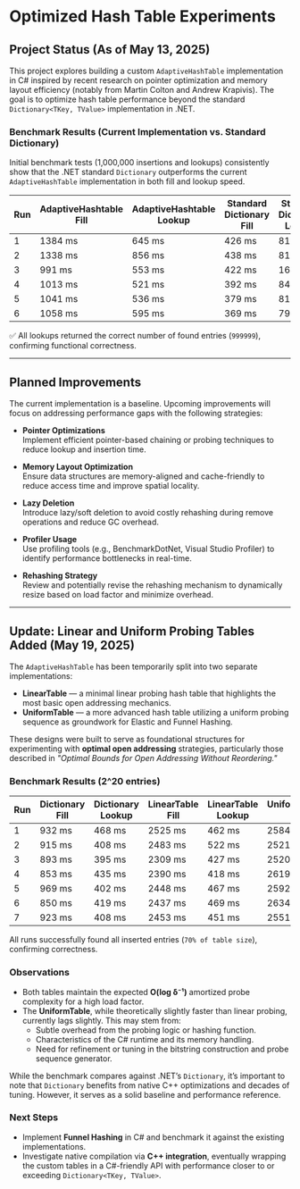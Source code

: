 # Optimized Hash Table Experiments

## Project Status (As of May 13, 2025)

This project explores building a custom `AdaptiveHashTable` implementation in C# inspired by recent research on pointer optimization and memory layout efficiency (notably from Martin Colton and Andrew Krapivis). The goal is to optimize hash table performance beyond the standard `Dictionary<TKey, TValue>` implementation in .NET.

### Benchmark Results (Current Implementation vs. Standard Dictionary)

Initial benchmark tests (1,000,000 insertions and lookups) consistently show that the .NET standard `Dictionary` outperforms the current `AdaptiveHashTable` implementation in both fill and lookup speed.

| Run | AdaptiveHashtable Fill | AdaptiveHashtable Lookup | Standard Dictionary Fill | Standard Dictionary Lookup |
|-----|------------------------|---------------------------|---------------------------|-----------------------------|
| 1   | 1384 ms                | 645 ms                    | 426 ms                    | 81 ms                       |
| 2   | 1338 ms                | 856 ms                    | 438 ms                    | 81 ms                       |
| 3   | 991 ms                 | 553 ms                    | 422 ms                    | 161 ms                      |
| 4   | 1013 ms                | 521 ms                    | 392 ms                    | 84 ms                       |
| 5   | 1041 ms                | 536 ms                    | 379 ms                    | 81 ms                       |
| 6   | 1058 ms                | 595 ms                    | 369 ms                    | 79 ms                       |

✅ All lookups returned the correct number of found entries (`999999`), confirming functional correctness.

---

##  Planned Improvements

The current implementation is a baseline. Upcoming improvements will focus on addressing performance gaps with the following strategies:

- **Pointer Optimizations**  
  Implement efficient pointer-based chaining or probing techniques to reduce lookup and insertion time.

- **Memory Layout Optimization**  
  Ensure data structures are memory-aligned and cache-friendly to reduce access time and improve spatial locality.

- **Lazy Deletion**  
  Introduce lazy/soft deletion to avoid costly rehashing during remove operations and reduce GC overhead.

- **Profiler Usage**  
  Use profiling tools (e.g., BenchmarkDotNet, Visual Studio Profiler) to identify performance bottlenecks in real-time.

- **Rehashing Strategy**  
  Review and potentially revise the rehashing mechanism to dynamically resize based on load factor and minimize overhead.

---

## Update: Linear and Uniform Probing Tables Added (May 19, 2025)

The `AdaptiveHashTable` has been temporarily split into two separate implementations:

- **LinearTable** — a minimal linear probing hash table that highlights the most basic open addressing mechanics.
- **UniformTable** — a more advanced hash table utilizing a uniform probing sequence as groundwork for Elastic and Funnel Hashing.

These designs were built to serve as foundational structures for experimenting with **optimal open addressing** strategies, particularly those described in *"Optimal Bounds for Open Addressing Without Reordering."*

### Benchmark Results (2^20 entries)

| Run | Dictionary Fill | Dictionary Lookup | LinearTable Fill | LinearTable Lookup | UniformTable Fill | UniformTable Lookup |
|-----|-----------------|-------------------|------------------|--------------------|-------------------|----------------------|
| 1   | 932 ms          | 468 ms            | 2525 ms          | 462 ms             | 2584 ms           | 499 ms               |
| 2   | 915 ms          | 408 ms            | 2483 ms          | 522 ms             | 2521 ms           | 455 ms               |
| 3   | 893 ms          | 395 ms            | 2309 ms          | 427 ms             | 2520 ms           | 426 ms               |
| 4   | 853 ms          | 435 ms            | 2390 ms          | 418 ms             | 2619 ms           | 557 ms               |
| 5   | 969 ms          | 402 ms            | 2448 ms          | 467 ms             | 2592 ms           | 485 ms               |
| 6   | 850 ms          | 419 ms            | 2437 ms          | 469 ms             | 2634 ms           | 488 ms               |
| 7   | 923 ms          | 408 ms            | 2453 ms          | 451 ms             | 2551 ms           | 466 ms               |

All runs successfully found all inserted entries (`70% of table size`), confirming correctness.

### Observations

- Both tables maintain the expected **O(log δ⁻¹)** amortized probe complexity for a high load factor.
- The **UniformTable**, while theoretically slightly faster than linear probing, currently lags slightly. This may stem from:
  - Subtle overhead from the probing logic or hashing function.
  - Characteristics of the C# runtime and its memory handling.
  - Need for refinement or tuning in the bitstring construction and probe sequence generator.

While the benchmark compares against .NET’s `Dictionary`, it’s important to note that `Dictionary` benefits from native C++ optimizations and decades of tuning. However, it serves as a solid baseline and performance reference.

### Next Steps

- Implement **Funnel Hashing** in C# and benchmark it against the existing implementations.
- Investigate native compilation via **C++ integration**, eventually wrapping the custom tables in a C#-friendly API with performance closer to or exceeding `Dictionary<TKey, TValue>`.

